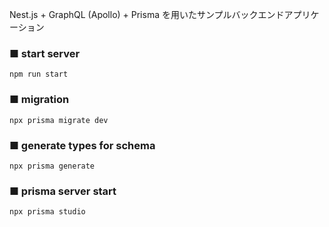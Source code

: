 Nest.js + GraphQL (Apollo) + Prisma を用いたサンプルバックエンドアプリケーション

### ■ start server

```
npm run start
```

### ■ migration

```
npx prisma migrate dev
```

### ■ generate types for schema

```
npx prisma generate
```

### ■ prisma server start

```
npx prisma studio
```
